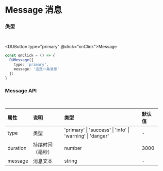 <script setup>
import DUButton from '../../packages/components/button/src/Index.vue'
import { DUMessage } from '../../packages'
const onClick = () => {
  DUMessage({
    type: 'primary',
    message: '这是一条消息'
  })
}
</script>

# Message 消息

### 类型
<br />

<DUButton type="primary" @click="onClick">Message</DUButton>

```ts
const onClick = () => {
  DUMessage({
    type: 'primary',
    message: '这是一条消息'
  })
}
```

### Message API
<br />

| 属性 | 说明 | 类型 | 默认值 |
|:-----|:----|:-----|:-------|
| type | 类型 | 'primary' &#124; 'success' &#124; 'info' &#124; 'warning' &#124; 'danger' | - |
| duration | 持续时间（毫秒） | number | 3000 |
| message | 消息文本 | string | - |
